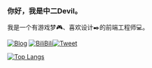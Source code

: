 ### 你好，我是中二Devil。

我是一个有游戏梦🎮、喜欢设计✒️的前端工程师💻。

[![Blog](E:\projects\z2devil\README.assets\68747470733a2f2f696d672e736869656c64732e696f2f62616467652f2d426c6f672d6f72616e6765.svg)](https://z2devil.cn/) [![BiliBili](E:\projects\z2devil\README.assets\68747470733a2f2f696d672e736869656c64732e696f2f62616467652f2d62696c6962696c692d626c7565.svg)](https://space.bilibili.com/3284913)[![Tweet](E:\projects\z2devil\README.assets\68747470733a2f2f696d672e736869656c64732e696f2f747769747465722f666f6c6c6f772f6a696566656933303f7374796c653d736f6369616c.svg)](https://twitter.com/z2_devil)

[![Top Langs](E:\projects\z2devil\README.assets\download-1648537462359.svg)](https://github.com/anuraghazra/github-readme-stats)

